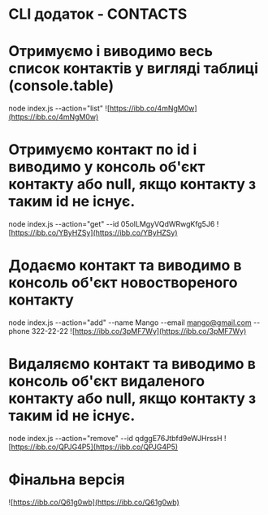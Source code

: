 # CLI додаток - CONTACTS

# Отримуємо і виводимо весь список контактів у вигляді таблиці (console.table)
node index.js --action="list"
![https://ibb.co/4mNgM0w](https://ibb.co/4mNgM0w)


# Отримуємо контакт по id і виводимо у консоль об'єкт контакту або null, якщо контакту з таким id не існує.
node index.js --action="get" --id 05olLMgyVQdWRwgKfg5J6
![https://ibb.co/YByHZSy](https://ibb.co/YByHZSy)

# Додаємо контакт та виводимо в консоль об'єкт новоствореного контакту
node index.js --action="add" --name Mango --email mango@gmail.com --phone 322-22-22
![https://ibb.co/3pMF7Wy](https://ibb.co/3pMF7Wy)

# Видаляємо контакт та виводимо в консоль об'єкт видаленого контакту або null, якщо контакту з таким id не існує.
node index.js --action="remove" --id qdggE76Jtbfd9eWJHrssH
![https://ibb.co/QPJG4P5](https://ibb.co/QPJG4P5)

# Фінальна версія
![https://ibb.co/Q61g0wb](https://ibb.co/Q61g0wb)
